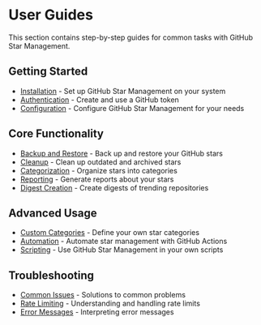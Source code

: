 # User Guides

This section contains step-by-step guides for common tasks with GitHub Star Management.

## Getting Started

- [Installation](installation.md) - Set up GitHub Star Management on your system
- [Authentication](authentication.md) - Create and use a GitHub token
- [Configuration](configuration.md) - Configure GitHub Star Management for your needs

## Core Functionality

- [Backup and Restore](backup-restore.md) - Back up and restore your GitHub stars
- [Cleanup](cleanup.md) - Clean up outdated and archived stars
- [Categorization](categorization.md) - Organize stars into categories
- [Reporting](reporting.md) - Generate reports about your stars
- [Digest Creation](digest.md) - Create digests of trending repositories

## Advanced Usage

- [Custom Categories](custom-categories.md) - Define your own star categories
- [Automation](automation.md) - Automate star management with GitHub Actions
- [Scripting](scripting.md) - Use GitHub Star Management in your own scripts

## Troubleshooting

- [Common Issues](common-issues.md) - Solutions to common problems
- [Rate Limiting](rate-limiting.md) - Understanding and handling rate limits
- [Error Messages](error-messages.md) - Interpreting error messages